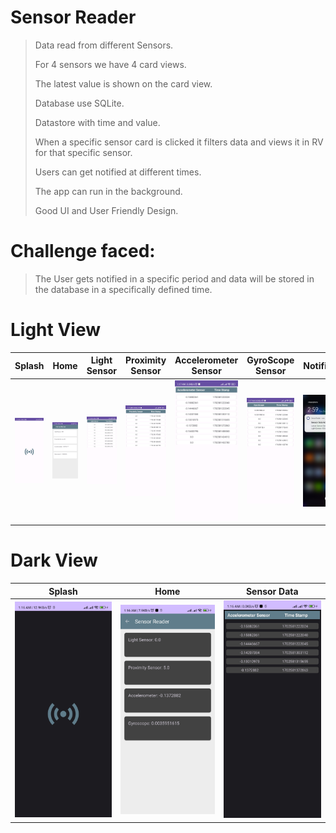 # Sensor Reader
> Data read from different Sensors.
> 
> For 4 sensors we have 4 card views.
> 
> The latest value is shown on the card view.
> 
> Database use SQLite.
> 
> Datastore with time and value.
> 
> When a specific sensor card is clicked it filters data and views it in RV for that specific sensor.
> 
> Users can get notified at different times.
> 
> The app can run in the background.
> 
> Good UI and User Friendly Design.

# Challenge faced:
> The User gets notified in a specific period and data will be stored in the database in a specifically defined time.
> 


# Light View
Splash | Home | Light Sensor | Proximity Sensor | Accelerometer Sensor | GyroScope Sensor | Notification  | Lock Screen
--- | --- | --- | --- | --- |  --- | --- | --- |
![](https://github.com/SajibMamun/Sensor-Reader/blob/master/splash.jpg) |![](https://github.com/SajibMamun/Sensor-Reader/blob/master/home.jpg) |![](https://github.com/SajibMamun/Sensor-Reader/blob/master/light%20card.jpg) |![](https://github.com/SajibMamun/Sensor-Reader/blob/master/proximity%20card.jpg) |![](https://github.com/SajibMamun/Sensor-Reader/blob/master/accelometercard.jpg) |![](https://github.com/SajibMamun/Sensor-Reader/blob/master/gyroscopecard.jpg) |![](https://github.com/SajibMamun/Sensor-Reader/blob/master/notify.jpg) |![](https://github.com/SajibMamun/Sensor-Reader/blob/master/lockscreen.jpg)





# Dark View
Splash | Home | Sensor Data
--- | --- | --- |
![](https://github.com/SajibMamun/Sensor-Reader/blob/master/Dark%20View.jpg) |![](https://github.com/SajibMamun/Sensor-Reader/blob/master/Dark%20Home.jpg) |![](https://github.com/SajibMamun/Sensor-Reader/blob/master/Dark%20Chart.jpg)
